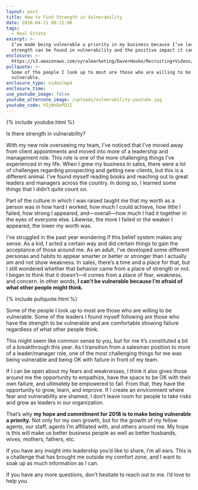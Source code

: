 ```yaml
---
layout: post
title: How to Find Strength in Vulnerability
date: 2018-04-21 00:11:00
tags:
  - Real Estate
excerpt: >-
  I’ve made being vulnerable a priority in my business because I’ve learned how
  strength can be found in vulnerability and the positive impact it can have.
enclosure: >-
  https://s3.amazonaws.com/vyralmarketing/Dave+Hooke/Recruiting+Videos/Central+PA+Real+Estate+Agent-+How+to+Find+Strength+in+Vulnerability.mp4
pullquote: >-
  Some of the people I look up to most are those who are willing to be
  vulnerable.
enclosure_type: video/mp4
enclosure_time:
use_youtube_image: false
youtube_alternate_image: /uploads/vulnerability-youtube.jpg
youtube_code: YGjWnOoPDJI
---
```


{% include youtube.html %}

Is there strength in vulnerability?

With my new role overseeing my team, I’ve noticed that I’ve moved away from client appointments and moved into more of a leadership and management role. This role is one of the more challenging things I’ve experienced in my life. When I grew my business in sales, there were a lot of challenges regarding prospecting and getting new clients, but this is a different animal. I've found myself reading books and reaching out to great leaders and managers across the country. In doing so, I learned some things that I didn’t quite count on.

Part of the culture in which I was raised taught me that my worth as a person was in how hard I worked, how much I could achieve, how little I failed, how strong I appeared, and—overall—how much I had it together in the eyes of everyone else. Likewise, the more I failed or the weaker I appeared, the lower my worth was.

I’ve struggled in the past year wondering if this belief system makes any sense. As a kid, I acted a certain way and did certain things to gain the acceptance of those around me. As an adult, I’ve developed some different personas and habits to appear smarter or better or stronger than I actually am and not show weakness. In sales, there’s a time and a place for that, but I still wondered whether that behavior came from a place of strength or not. I began to think that it doesn’t—it comes from a place of fear, weakness, and concern. In other words, **I can’t be vulnerable because I’m afraid of what other people might think.**

{% include pullquote.html %}

Some of the people I look up to most are those who are willing to be vulnerable. Some of the leaders I found myself following are those who have the strength to be vulnerable and are comfortable showing failure regardless of what other people think.

This might seem like common sense to you, but for me it’s constituted a bit of a breakthrough this year. As I transition from a salesman position to more of a leader/manager role, one of the most challenging things for me was being vulnerable and being OK with failure in front of my team.

If I can be open about my fears and weaknesses, I think it also gives those around me the opportunity to empathize, have the space to be OK with their own failure, and ultimately be empowered to fail. From that, they have the opportunity to grow, learn, and improve. If I create an environment where fear and vulnerability are shamed, I don’t leave room for people to take risks and grow as leaders in our organization.

That’s why **my hope and commitment for 2018 is to make being vulnerable a priority.** Not only for my own growth, but for the growth of my fellow agents, our staff, agents I’m affiliated with, and others around me. My hope is this will make us better business people as well as better husbands, wives, mothers, fathers, etc.

If you have any insight into leadership you’d like to share, I’m all ears. This is a challenge that has brought me outside my comfort zone, and I want to soak up as much information as I can.

If you have any more questions, don’t hesitate to reach out to me. I’d love to help you.